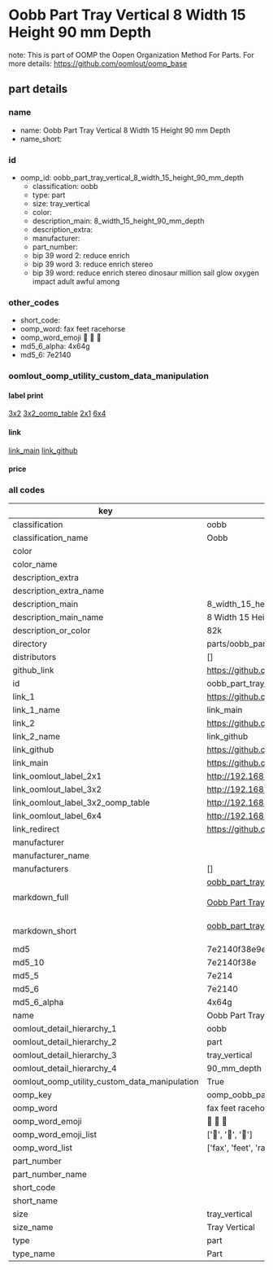 # Oobb Part Tray Vertical 8 Width 15 Height 90 mm Depth  

note: This is part of OOMP the Oopen Organization Method For Parts. For more details: https://github.com/oomlout/oomp_base

##  part details
  







### name
* name: Oobb Part Tray Vertical 8 Width 15 Height 90 mm Depth
* name_short: 
### id
* oomp_id: oobb_part_tray_vertical_8_width_15_height_90_mm_depth
  * classification: oobb
  * type: part
  * size: tray_vertical
  * color: 
  * description_main: 8_width_15_height_90_mm_depth
  * description_extra: 
  * manufacturer: 
  * part_number: 
  * bip 39 word 2: reduce enrich
  * bip 39 word 3: reduce enrich stereo
  * bip 39 word: reduce enrich stereo dinosaur million sail glow oxygen impact adult awful among

### other_codes
* short_code: 
* oomp_word: fax feet racehorse
* oomp_word_emoji :fax: :feet: :racehorse:
* md5_6_alpha: 4x64g
* md5_6: 7e2140






### oomlout_oomp_utility_custom_data_manipulation
#### label print
[3x2](http://192.168.1.245:1112/?label=oomp%204x64g)
[3x2_oomp_table](http://192.168.1.108:1112/?label=oomp%204x64g)
[2x1](http://192.168.1.242:1112/?label=oomp%204x64g)
[6x4](http://192.168.1.55:1112/?label=oomp%204x64g)    

#### link

[link_main](https://github.com/oomlout/oomlout_oomp_version_1_messy/tree/main/parts/oobb_part_tray_vertical_8_width_15_height_90_mm_depth) [link_github](https://github.com/oomlout/oomlout_oomp_version_1_messy/tree/main/parts/oobb_part_tray_vertical_8_width_15_height_90_mm_depth)                             

#### price







### all codes 
| key | value |  
| --- | --- |  
| classification | oobb |  
| classification_name | Oobb |  
| color |  |  
| color_name |  |  
| description_extra |  |  
| description_extra_name |  |  
| description_main | 8_width_15_height_90_mm_depth |  
| description_main_name | 8 Width 15 Height 90 mm Depth |  
| description_or_color | 82k |  
| directory | parts/oobb_part_tray_vertical_8_width_15_height_90_mm_depth |  
| distributors | [] |  
| github_link | https://github.com/oomlout/oomlout_oomp_part_src/tree/main/parts/oobb_part_tray_vertical_8_width_15_height_90_mm_depth |  
| id | oobb_part_tray_vertical_8_width_15_height_90_mm_depth |  
| link_1 | https://github.com/oomlout/oomlout_oomp_version_1_messy/tree/main/parts/oobb_part_tray_vertical_8_width_15_height_90_mm_depth |  
| link_1_name | link_main |  
| link_2 | https://github.com/oomlout/oomlout_oomp_version_1_messy/tree/main/parts/oobb_part_tray_vertical_8_width_15_height_90_mm_depth |  
| link_2_name | link_github |  
| link_github | https://github.com/oomlout/oomlout_oomp_version_1_messy/tree/main/parts/oobb_part_tray_vertical_8_width_15_height_90_mm_depth |  
| link_main | https://github.com/oomlout/oomlout_oomp_version_1_messy/tree/main/parts/oobb_part_tray_vertical_8_width_15_height_90_mm_depth |  
| link_oomlout_label_2x1 | http://192.168.1.242:1112/?label=oomp%204x64g |  
| link_oomlout_label_3x2 | http://192.168.1.245:1112/?label=oomp%204x64g |  
| link_oomlout_label_3x2_oomp_table | http://192.168.1.108:1112/?label=oomp%204x64g |  
| link_oomlout_label_6x4 | http://192.168.1.55:1112/?label=oomp%204x64g |  
| link_redirect | https://github.com/oomlout/oomlout_oomp_version_1_messy/tree/main/parts/oobb_part_tray_vertical_8_width_15_height_90_mm_depth |  
| manufacturer |  |  
| manufacturer_name |  |  
| manufacturers | [] |  
| markdown_full | [oobb_part_tray_vertical_8_width_15_height_90_mm_depth](none)<br>[](none)<br>[Oobb Part Tray Vertical 8 Width 15 Height 90 Mm Depth](none)<br><br> |  
| markdown_short | [oobb_part_tray_vertical_8_width_15_height_90_mm_depth](none)<br><br> |  
| md5 | 7e2140f38e9e4c7af8c653e7ab12c5a0 |  
| md5_10 | 7e2140f38e |  
| md5_5 | 7e214 |  
| md5_6 | 7e2140 |  
| md5_6_alpha | 4x64g |  
| name | Oobb Part Tray Vertical 8 Width 15 Height 90 mm Depth |  
| oomlout_detail_hierarchy_1 | oobb |  
| oomlout_detail_hierarchy_2 | part |  
| oomlout_detail_hierarchy_3 | tray_vertical |  
| oomlout_detail_hierarchy_4 | 90_mm_depth |  
| oomlout_oomp_utility_custom_data_manipulation | True |  
| oomp_key | oomp_oobb_part_tray_vertical_8_width_15_height_90_mm_depth |  
| oomp_word | fax feet racehorse |  
| oomp_word_emoji | :fax: :feet: :racehorse: |  
| oomp_word_emoji_list | [':fax:', ':feet:', ':racehorse:'] |  
| oomp_word_list | ['fax', 'feet', 'racehorse'] |  
| part_number |  |  
| part_number_name |  |  
| short_code |  |  
| short_name |  |  
| size | tray_vertical |  
| size_name | Tray Vertical |  
| type | part |  
| type_name | Part |  
